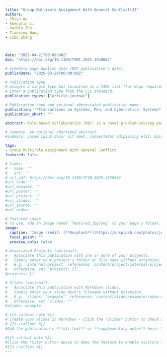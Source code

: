 ```yaml
---
title: "Group Multirole Assignment With General Conflict[J]"
authors:
- Shiyu Wu
- Shenglin Li
- Haibin Zhu
- Tianxing Wang
- Libo Zhang



date: "2025-04-21T00:00:00Z"
doi: "https://doi.org/10.1109/TSMC.2025.3549602"

# Schedule page publish date (NOT publication's date).
publishDate: "2025-03-26T00:00:00Z"

# Publication type.
# Accepts a single type but formatted as a YAML list (for Hugo requirements).
# Enter a publication type from the CSL standard.
publication_types: ["article-journal"]

# Publication name and optional abbreviated publication name.
publication: "*Transactions on Systems, Man, and Cybernetics: Systems*, 2025, 55(6): 4188-4201.(中科院一区TOP)"
publication_short: ""

abstract: Role-based collaboration (RBC) is a novel problem-solving paradigm to facilitate collaboration. Group multirole assignment (GMRA), an extension of group role assignment (GRA), is a critical step in the RBC process, enabling the formation of efficient collaborative teams by reasonably assigning roles to agents. Recognized as a significant determinant impacting assignment and collaboration, conflict has been delineated and incorporated into GMRA. Nevertheless, the specified conflict is characterized as an oppositional conflict (OC), signifying that conflicting agents are engaged in conflict across the entirety of the role set. Rather than completely OC, which is highly specific, a more prevalent relationship involves conflict in certain aspects while remaining conflict-free in others. Therefore, we propose the concept of general conflict (GC) to describe the more common and realistic conflict relationship, offering a broader and novel perspective to depict conflict relationships. Then, we formalize these two problems by considering GC avoidance in GRA and GMRA, called GRA with GC (GRAGC) and GMRA with GC (GMRAGC), respectively. Furthermore, we establish the necessary conditions for the GRAGC and GMRAGC problems through a graph-theoretical lens, accompanied by a thorough analysis of their mathematical nature. Additionally, we propose practical solutions and refine methodologies to address both problems. The effectiveness of the improved algorithms utilizing necessary conditions is verified by simulations, which also provides evidence supporting the advantages of conflict avoidance.

# Summary. An optional shortened abstract.
#summary: Lorem ipsum dolor sit amet, consectetur adipiscing elit. Duis posuere tellus ac convallis placerat. Proin tincidunt magna sed ex sollicitudin condimentum.

tags:
- Group Multirole Assignment With General Conflict
featured: false

# links:
# - name: ""
#   url: ""
# url_pdf: https://doi.org/10.1109/TCYB.2025.3558402
#url_code: ''
#url_dataset: ''
#url_poster: ''
#url_project: ''
#url_slides: ''
#url_source: ''
#url_video: ''

# Featured image
# To use, add an image named `featured.jpg/png` to your page's folder. 
image:
  caption: 'Image credit: [**Unsplash**](https://unsplash.com/photos/jdD8gXaTZsc)'
  focal_point: ""
  preview_only: false

# Associated Projects (optional).
#   Associate this publication with one or more of your projects.
#   Simply enter your project's folder or file name without extension.
#   E.g. `internal-project` references `content/project/internal-project/index.md`.
#   Otherwise, set `projects: []`.
#projects: []

# Slides (optional).
#   Associate this publication with Markdown slides.
#   Simply enter your slide deck's filename without extension.
#   E.g. `slides: "example"` references `content/slides/example/index.md`.
#   Otherwise, set `slides: ""`.
#slides: example

# {{% callout note %}}
# Create your slides in Markdown - click the *Slides* button to check out the example.
# {{% /callout %}}
#Add the publication's **full text** or **supplementary notes** here. You can use rich formatting such as including [code, math, and images](https://docs.hugoblox.com/content/writing-markdown-latex/).

#{{% callout note %}}
#Click the *Cite* button above to demo the feature to enable visitors to import publication metadata into their reference management software.
#{{% /callout %}}
---
```








